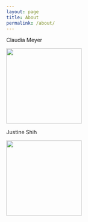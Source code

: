 ```yaml
---
layout: page
title: About
permalink: /about/
---
```


Claudia Meyer

<kbd><img src = "../assets/me.jpeg" width="200">

Justine Shih

<kbd><img src = "../assets/IMG_2600.JPG" width="200">
